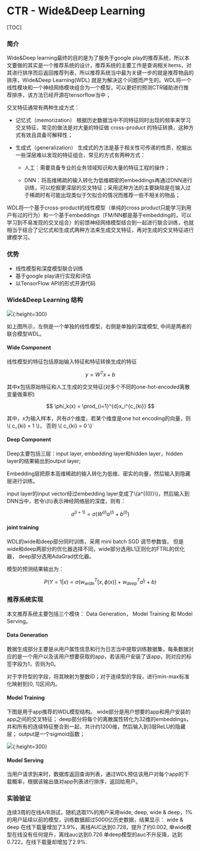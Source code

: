 # CTR - Wide&Deep Learning
[TOC]
### 简介
Wide&Deep learning最终的目的是为了服务于google play的推荐系统，所以本文要做的其实是一个推荐系统的设计，推荐系统的主要工作是查询相关items，对其进行排序而后返回推荐列表，所以推荐系统当中最为关键一步的就是推荐物品的排序，Wide&Deep Learning(WDL) 就是为解决这个问题而产生的。WDL将一个线性模块和一个神经网络模块组合为一个模型，可以更好的预测CTR辅助进行推荐排序，该方法已经开源在tensorflow当中；

交叉特征通常有两种生成方式：

- 记忆式（memorization）
根据历史数据当中不同特征同时出现的频率来学习交叉特征，常见的做法是对大量的特征做 cross-product 的特征转换，这种方式有效且具备可解释性；

- 生成式（generalization）
生成式的方法是基于相关性可传递的性质，挖掘出一些深层难以发现的特征组合，常见的方式有两种方式：

    + 人工：需要具备专业的业务领域知识和大量的特征工程的操作；

    + DNN：将高维稀疏的输入转化为低维稠密的embeddings再通过DNN进行训练，可以挖掘更深层的交叉特征；采用这种方法的主要缺陷是在输入过于稀疏时有可能出现类似于欠拟合的情况而推荐一些不相关的物品；

WDL将一个基于cross-product的线性模型（单纯的cross product只能学习到用户有过的行为）和一个基于embeddings（FM/NN都是基于embedding的，可以学习到不易发现的交叉组合）的前馈神经网络模型结合到一起进行联合训练，也就相当于结合了记忆式和生成式两种方法来生成交叉特征，再对生成的交叉特征进行建模学习。

### 优势

- 线性模型和深度模型联合训练
- 基于google play进行实现和评估
- 以TensorFlow API的形式开源代码

### Wide&Deep Learning 结构
![](https://betterxys.github.io/styles/images/ctrfigs//WDL_struc.png){:height=300}

如上图所示，左侧是一个单独的线性模型，右侧是单独的深度模型, 中间是两者的联合模型WDL。

####  Wide Component
线性模型的特征包括原始输入特征和特征转换生成的特征

$$ y = W^{T}x + b $$

其中x包括原始特征和人工生成的交叉特征(对多个不同的one-hot-encoded离散变量做乘积)

$$ \phi_k(x) = \prod_{i=1}^{d}x_i^{c_{ki}} $$

其中，x为输入样本，共有d个维度，若某个维度是one hot encoding的向量，则 \\( c_{ki} = 1 \\)， 否则 \\( c_{ki} = 0 \\)`


#### Deep Component


Deep主要包括三层：input layer, embedding layer和hidden layer，hidden layer的结果输出到output layer; 


Embedding层把原本高维稀疏的输入转化为低维、密实的向量，然后输入到隐藏层进行训练。

input layer的input vector经过embedding layer变成了\\(a^{(0)}\\)，然后输入到DNN当中，若令\\(l\\)表示神经网络层的深度，则有：

$$ a^{(l+1)} = \sigma(W^{(l)} a^{(l)} + b^{(l)}) $$


#### joint training

WDL的wide和deep部分同时训练，采用 mini batch SGD 调节参数值， 但是wide和deep两部分的优化器选择不同，wide部分选用L1正则化的FTRL的优化器， deep部分选用AdaGrad优化器。

模型的预测结果输出为：

$$
P(Y=1|x) = \sigma{(
w_{wide}^T[x, \phi(x)] + w_{deep}^T a^{l_f} + b
)}
$$


### 推荐系统实现

本文推荐系统主要包括三个模块： Data Generation， Model Training 和 Model Serving。

#### Data Generation

数据生成部分主要是从用户属性信息和行为日志当中提取训练数据集，每条数据对应的是一个用户以及该用户想要获取的app，若该用户安装了该app，则对应的标签字段为1，否则为0。

对于字符型的字段，将其映射为整数ID；对于连续型的字段，进行min-max标准化映射到[0, 1]区间内。

#### Model Training

下图是用于app推荐的WDL模型结构。
wide部分是用户想要的app和用户安装的app之间的交叉特征；
deep部分将每个的离散属性转化为32维的embeddings，并和所有的连续特征整合到一起，共计约1200维，然后输入到3层ReLU的隐藏层；
output是一个sigmoid函数；


![ ](https://betterxys.github.io/styles/images/ctrfigs//wideDeepforrs.png){:height=300}


#### Model Serving

当用户请求到来时，数据库返回查询列表，通过WDL预估该用户对每个app的下载概率，根据该输出值对app列表进行排序，返回给用户。

### 实验验证

连续3周的在线A/B测试，随机选取1%的用户采用wide, deep, wide & deep，1%的用户延续以前的模型，训练数据超过5000亿历史数据，结果显示：
wide & deep 在线下载量增加了3.9%，离线AUC达到0.728，提升了约0.002, 
单wide模型在线没有任何提升，离线auc达到0.726
单deep模型的auc不升反降，达到0.722，在线下载量却增加了2.9%.
